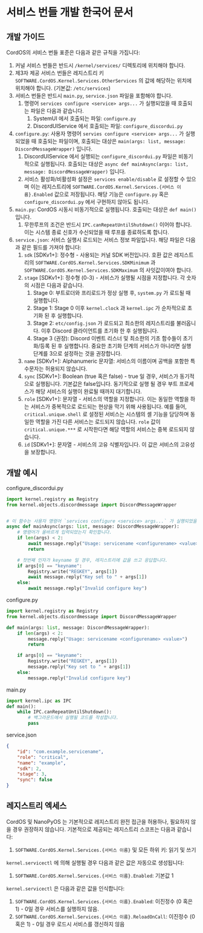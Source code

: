 # 서비스 번들 개발 한국어 문서

## 개발 가이드
CordOS의 서비스 번들 표준은 다음과 같은 규칙을 가집니다:

1. 커널 서비스 번들은 반드시 `/kernel/services/` 디렉토리에 위치해야 합니다.
2. 제3자 제공 서비스 번들은 레지스트리 키 `SOFTWARE.CordOS.Kernel.Services.OtherServices` 의 값에 해당하는 위치에 위치해야 합니다. (기본값: `/etc/services`)
3. 서비스 번들은 반드시 `main.py`, `service.json` 파일을 포함해야 합니다.
   1. 명령어 `services configure <service> args...` 가 실행되었을 때 호출되는 파일은 다음과 같습니다.
      1. SystemUI 에서 호출되는 파일: `configure.py`
      2. DiscordUIService 에서 호출되는 파일: `configure_discordui.py`
4. `configure.py`: 사용자 명령어 `servies configure <service> args...` 가 실행되었을 때 호출되는 파일이며, 호출되는 대상은 `main(args: list, message: DiscordMessageWrapper)` 입니다.
   1. DiscordUIService 에서 실행되는 `configure_discordui.py` 파일은 비동기적으로 실행됩니다. 호출되는 대상은 `async def mainAsync(args: list, message: DiscordMessageWrapper)` 입니다.
   2. 서비스 활성화/비활성화 설정은 `services enable/disable` 로 설정할 수 있으며 이는 레지스트리에 `SOFTWARE.CordOS.Kernel.Services.{서비스 이름}.Enabled` 값으로 저장됩니다. 해당 기능은 `configure.py` 혹은 `configure_discordui.py` 에서 구현하지 않아도 됩니다.
5. `main.py`: CordOS 시동시 비동기적으로 실행됩니다. 호출되는 대상은 `def main()` 입니다.
   1. 무한루프의 조건은 반드시 `IPC.canRepeatUntilShutdown()` 이어야 합니다. 이는 시스템 종료 신호가 수신되었을 때 루프를 종료하도록 합니다.
6. `service.json`: 서비스 실행시 로드되는 서비스 정보 파일입니다. 해당 파일은 다음과 같은 필드를 가져야 합니다:
   1. `sdk` [SDKv1+]: 정수형 - 사용되는 커널 SDK 버전입니다. 호환 값은 레지스트리의 `SOFTWARE.CordOS.Kernel.Services.SDKMinimum` 과 `SOFTWARE.CordOS.Kernel.Services.SDKMaximum` 의 사잇값이여야 합니다.
   2. `stage` [SDKv1+]: 정수형 (0-3) - 서비스가 실행될 시점을 지정합니다. 각 숫자의 시점은 다음과 같습니다.
      1. Stage 0: 부트로더와 프리로드가 정상 실행 후, `system.py` 가 로드될 때 실행합니다.
      2. Stage 1: Stage 0 이후 `kernel.clock` 과 `kernel.ipc` 가 순차적으로 초기화 된 후 실행합니다.
      3. Stage 2: `etc/config.json` 가 로드되고 최소한의 레지스트리를 불러옵니다. 이후 Discord 클라이언트를 초기화 한 후 실행됩니다.
      4. Stage 3 (권장): Discord 이벤트 리스너 및 최소한의 기초 함수들이 초기화/등록 된 후 실행합니다. 중요한 초기화 단계의 서비스가 아니라면 실행 단계를 3으로 설정하는 것을 권장합니다.
   3. `name` [SDKv1+]: Alphanumeric 문자열: 서비스의 이름이며 공백을 포함한 특수문자는 허용되지 않습니다.
   4. `sync` [SDKv1+]: Boolean (true 혹은 false) - true 일 경우, 서비스가 동기적으로 실행됩니다. 기본값은 false입니다. 동기적으로 실행 될 경우 부트 프로세스가 해당 서비스의 실행이 완료될 때까지 대기합니다.
   5. `role` [SDKv1+]: 문자열 - 서비스의 역할을 지정합니다. 이는 동일한 역할을 하는 서비스가 중복적으로 로드되는 현상을 막기 위해 사용됩니다. 예를 들어, `critical.unique.shell` 로 설정된 서비스는 시스템의 셸 기능을 담당하며 동일한 역할을 가진 다른 서비스는 로드되지 않습니다. `role` 값이 `critical.unique.***` 로 시작한다면 해당 역할의 서비스는 중복 로드되지 않습니다.
   6. `id` [SDKv1+]: 문자열 - 서비스의 고유 식별자입니다. 이 값은 서비스의 고유성을 보장합니다.

## 개발 예시
configure_discordui.py

```python
import kernel.registry as Registry
from kernel.objects.discordmessage import DiscordMessageWrapper


# 이 함수는 사용자 명령어 `services configure <service> args...` 가 실행되었을 때 호출됩니다.
async def mainAsync(args: list, message: DiscordMessageWrapper):
    # 명령어가 올바르게 입력되었는지 확인합니다.
    if len(args) < 2:
        await message.reply("Usage: servicename <configurename> <value>")
        return

    # 첫번째 인자가 keyname 일 경우, 레지스트리에 값을 쓰고 응답합니다.
    if args[0] == "keyname":
        Registry.write("REGKEY", args[1])
        await message.reply("Key set to " + args[1])
    else:
        await message.reply("Invalid configure key")
```

configure.py
```python
import kernel.registry as Registry
from kernel.objects.discordmessage import DiscordMessageWrapper

def main(args: list, message: DiscordMessageWrapper):
    if len(args) < 2:
        message.reply("Usage: servicename <configurename> <value>")
        return

    if args[0] == "keyname":
        Registry.write("REGKEY", args[1])
        message.reply("Key set to " + args[1])
    else:
        message.reply("Invalid configure key")
```

main.py
```python
import kernel.ipc as IPC
def main():
    while IPC.canRepeatUntilShutdown():
        # 백그라운드에서 실행될 코드를 작성합니다.
        pass
```

service.json
```json
{
    "id": "com.example.servicename",
    "role": "critical",
    "name": "example",
    "sdk": 2,
    "stage": 3,
    "sync": false
}
```


## 레지스트리 엑세스

CordOS 및 NanoPyOS 는 기본적으로 레지스트리 완전 접근을 허용하나, 필요하지 않을 경우 권장하지 않습니다. 기본적으로 제공되는 레지스트리 스코프는 다음과 같습니다:

1. `SOFTWARE.CordOS.Kernel.Services.{서비스 이름}` 및 모든 하위 키: 읽기 및 쓰기

`kernel.servicectl` 에 의해 실행될 경우 다음과 같은 값은 자동으로 생성됩니다:

1. `SOFTWARE.CordOS.Kernel.Services.{서비스 이름}.Enabled`: 기본값 1

`kernel.servicectl` 은 다음과 같은 값을 인식합니다:

1. `SOFTWARE.CordOS.Kernel.Services.{서비스 이름}.Enabled`: 이진정수 (0 혹은 1) - 0일 경우 서비스를 실행하지 않음.
2. `SOFTWARE.CordOS.Kernel.Services.{서비스 이름}.ReloadOnCall`: 이진정수 (0 혹은 1) - 0일 경우 로드시 서비스를 갱신하지 않음

